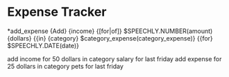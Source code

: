 # Expense Tracker

*add_expense {Add} {income} {[for|of]} $SPEECHLY.NUMBER(amount) {dollars} {{in} {category} $category_expense(category_expense)} {{for} $SPEECHLY.DATE(date)}

add income for 50 dollars in category salary for last friday
add expense for 25 dollars in category pets for last friday